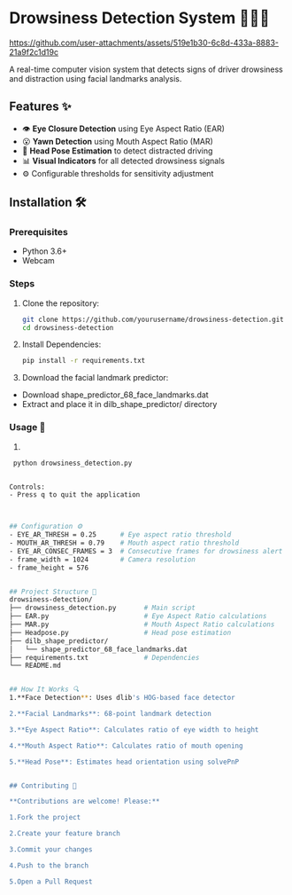 # Drowsiness Detection System 👀😴🚗




https://github.com/user-attachments/assets/519e1b30-6c8d-433a-8883-21a9f2c1d19c


A real-time computer vision system that detects signs of driver drowsiness and distraction using facial landmarks analysis.

## Features ✨
- 👁 **Eye Closure Detection** using Eye Aspect Ratio (EAR)
- 😮 **Yawn Detection** using Mouth Aspect Ratio (MAR)
- 🧭 **Head Pose Estimation** to detect distracted driving
- 📊 **Visual Indicators** for all detected drowsiness signals
- ⚙️ Configurable thresholds for sensitivity adjustment

## Installation 🛠️

### Prerequisites
- Python 3.6+
- Webcam

### Steps
1. Clone the repository:
   ```bash
   git clone https://github.com/yourusername/drowsiness-detection.git
   cd drowsiness-detection


2. Install Dependencies:
   ```bash
   pip install -r requirements.txt

 3. Download the facial landmark predictor:
- Download shape_predictor_68_face_landmarks.dat
- Extract and place it in dilb_shape_predictor/ directory

 
 
 
 
 ### Usage 🚀
1.
  ```bash
   python drowsiness_detection.py


Controls:
- Press q to quit the application



## Configuration ⚙️
- EYE_AR_THRESH = 0.25      # Eye aspect ratio threshold
- MOUTH_AR_THRESH = 0.79    # Mouth aspect ratio threshold
- EYE_AR_CONSEC_FRAMES = 3  # Consecutive frames for drowsiness alert
- frame_width = 1024        # Camera resolution
- frame_height = 576


## Project Structure 📂
drowsiness-detection/
├── drowsiness_detection.py       # Main script
├── EAR.py                        # Eye Aspect Ratio calculations
├── MAR.py                        # Mouth Aspect Ratio calculations
├── Headpose.py                   # Head pose estimation
├── dilb_shape_predictor/
│   └── shape_predictor_68_face_landmarks.dat
├── requirements.txt              # Dependencies
└── README.md


## How It Works 🔍
1.**Face Detection**: Uses dlib's HOG-based face detector

2.**Facial Landmarks**: 68-point landmark detection

3.**Eye Aspect Ratio**: Calculates ratio of eye width to height

4.**Mouth Aspect Ratio**: Calculates ratio of mouth opening

5.**Head Pose**: Estimates head orientation using solvePnP


## Contributing 🤝

**Contributions are welcome! Please:**

1.Fork the project

2.Create your feature branch

3.Commit your changes

4.Push to the branch

5.Open a Pull Request



